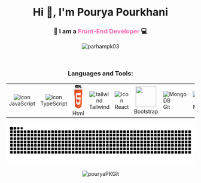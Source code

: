 <!-- Header - معرفی -->
<h1 align="center">Hi 👋, I'm Pourya Pourkhani</h1>
<h3 align="center">🎨 I am a <span style="color: #FF69B4;">Front-End Developer</span> 💻</h3>

<!-- Views -->
<p align="center"> 
  <img src="https://komarev.com/ghpvc/?username=parhampk03&label=Profile%20views&color=0e75b6&style=flat" alt="parhampk03" /> 
</p>

<!-- Trophy -->
<p align="center"> 
  <a href="https://github.com/ryo-ma/github-profile-trophy">
    <img src="https://github-profile-trophy.vercel.app/?username=parhampk03" alt="" />
  </a> 
</p>

<!-- Lang -->
<h3 align="center">Languages and Tools:</h3>

<div align="center">
  <table>
    <tr>
      <td align="center" width="90">
        <img src="https://techstack-generator.vercel.app/js-icon.svg" alt="icon" width="65" height="65" />
        <br>JavaScript
      </td>
      <td align="center" width="90">
        <img src="https://techstack-generator.vercel.app/ts-icon.svg" alt="icon" width="65" height="65" />
        <br>TypeScript
      </td>
      <td align="center" width="90">
        <img src="https://raw.githubusercontent.com/devicons/devicon/master/icons/html5/html5-original-wordmark.svg" alt="html5" width="65" height="65"/> 
        <br>Html
      </td>
      <td align="center" width="90">
        <img src="https://www.vectorlogo.zone/logos/tailwindcss/tailwindcss-icon.svg" alt="tailwind" width="65" height="65"/> 
        <br>Tailwind
      </td>
      <td align="center" width="90">
        <img src="https://techstack-generator.vercel.app/react-icon.svg" alt="icon" width="65" height="65" />
        <br>React
      </td>
      <td align="center" width="90">
        <img src="https://techstack-generator.vercel.app/redux-icon.svg" width="55" height="55" />
        <br>Bootstrap
      </td>
      <td>
         <img width="55" height="55" alt="MongoDB" src="https://github.com/user-attachments/assets/d5b14f79-065c-45ac-8e09-9d1d8826dbcc" />
         <br>Git
      </td>
      <td align="center" width="90">
        <img width="55" height="55" alt="MongoDB" src="https://github.com/user-attachments/assets/b9f712ed-ac31-45c6-a928-3047e9914aa6" />
        <br>MongoDB
      </td>
      <td align="center" width="90">
        <img src="https://images-cdn.openxcell.com/wp-content/uploads/2024/07/24154156/dango-inner-2.webp" width="60" height="60" alt="Next.js" />
        <br>Next.js
      </td>       
      <td align="center" width="90">
        <img src="https://techstack-generator.vercel.app/nginx-icon.svg" alt="icon" width="65" height="65" />
        <br>Node.js
      </td>    
      <td align="center" width="90">
        <img src="https://www.vectorlogo.zone/logos/getpostman/getpostman-icon.svg" alt="postman" width="50" height="50"/> 
        <br>Postman
      </td> 
    </tr> 
  </table>
</div>


<!-- Snake animation center aligned -->
<div align="center">
  <img src="https://github.com/ParhamPK03/ParhamPK03/blob/output/github-snake-dark.svg" alt="Snake animation" />
</div>

<!-- Stats -->
<p align="center">
  <img src="https://github-readme-stats.vercel.app/api?username=pouryaPKGit&show_icons=true&locale=en" alt="pouryaPKGit" />
</p>
